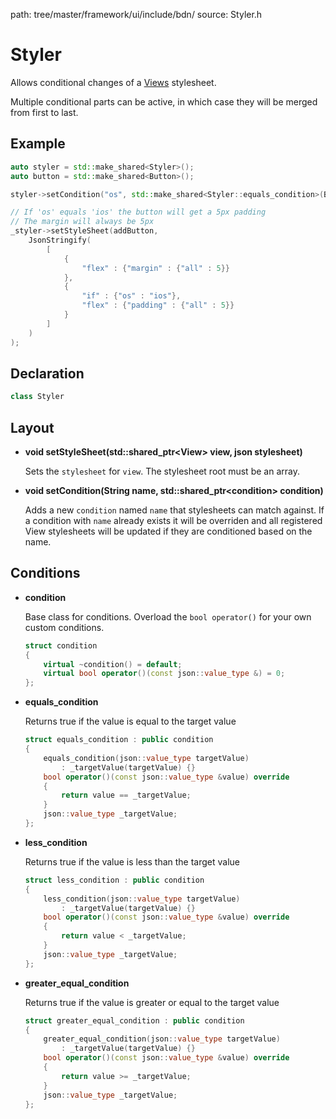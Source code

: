 path: tree/master/framework/ui/include/bdn/
source: Styler.h

# Styler

Allows conditional changes of a [Views](./view.md) stylesheet.

Multiple conditional parts can be active, in which case they will be merged from first to last. 

## Example

```c++
auto styler = std::make_shared<Styler>();
auto button = std::make_shared<Button>();

styler->setCondition("os", std::make_shared<Styler::equals_condition>(BDN_TARGET));

// If 'os' equals 'ios' the button will get a 5px padding
// The margin will always be 5px
_styler->setStyleSheet(addButton,
    JsonStringify(
    	[ 
    		{
    			"flex" : {"margin" : {"all" : 5}}
    		},
    		{ 
    			"if" : {"os" : "ios"}, 
    			"flex" : {"padding" : {"all" : 5}}
    		} 
    	]
 	)
);
```

## Declaration

```C++
class Styler
```

## Layout

* **void setStyleSheet(std::shared_ptr<View\> view, json stylesheet)**
	
	Sets the `stylesheet` for `view`. The stylesheet root must be an array.

* **void setCondition(String name, std::shared_ptr<condition\> condition)**

	Adds a new `condition` named `name` that stylesheets can match against.
	If a condition with `name` already exists it will be overriden and all
	registered View stylesheets will be updated if they are conditioned based
	on the name.

## Conditions

* **condition**

	Base class for conditions. Overload the `bool operator()` for your own custom conditions.

	```C++
    struct condition
    {
        virtual ~condition() = default;
        virtual bool operator()(const json::value_type &) = 0;
    };
    ```

* **equals_condition**

	Returns true if the value is equal to the target value

	```C++
	struct equals_condition : public condition
	{
	    equals_condition(json::value_type targetValue) 
	    	: _targetValue(targetValue) {}
	    bool operator()(const json::value_type &value) override 
	    { 
	    	return value == _targetValue; 
	    }
	    json::value_type _targetValue;
	};
	```

* **less_condition**

	Returns true if the value is less than the target value

	```C++
	struct less_condition : public condition
	{
	    less_condition(json::value_type targetValue) 
	    	: _targetValue(targetValue) {}
	    bool operator()(const json::value_type &value) override 
	    { 
	    	return value < _targetValue; 
	    }
	    json::value_type _targetValue;
	};
	```

* **greater_equal_condition**

	Returns true if the value is greater or equal to the target value

	```C++
	struct greater_equal_condition : public condition
	{
	    greater_equal_condition(json::value_type targetValue) 
	    	: _targetValue(targetValue) {}
	    bool operator()(const json::value_type &value) override 
	    { 
	    	return value >= _targetValue; 
	    }
	    json::value_type _targetValue;
	};
	```